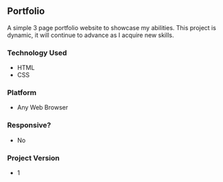 ## Portfolio
A simple 3 page portfolio website to showcase my abilities. This project is dynamic, it will continue to advance as I acquire new skills.

### Technology Used
- HTML
- CSS

### Platform
- Any Web Browser

### Responsive?
- No

### Project Version
- 1